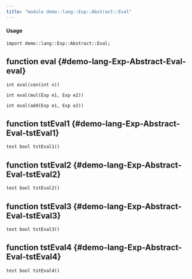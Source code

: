 ```yaml
---
title: "module demo::lang::Exp::Abstract::Eval"
---
```


#### Usage

`import demo::lang::Exp::Abstract::Eval;`


## function eval {#demo-lang-Exp-Abstract-Eval-eval}

```rascal
int eval(con(int n))

int eval(mul(Exp e1, Exp e2))

int eval(add(Exp e1, Exp e2))

```

## function tstEval1 {#demo-lang-Exp-Abstract-Eval-tstEval1}

```rascal
test bool tstEval1()

```

## function tstEval2 {#demo-lang-Exp-Abstract-Eval-tstEval2}

```rascal
test bool tstEval2()

```

## function tstEval3 {#demo-lang-Exp-Abstract-Eval-tstEval3}

```rascal
test bool tstEval3()

```

## function tstEval4 {#demo-lang-Exp-Abstract-Eval-tstEval4}

```rascal
test bool tstEval4()

```

